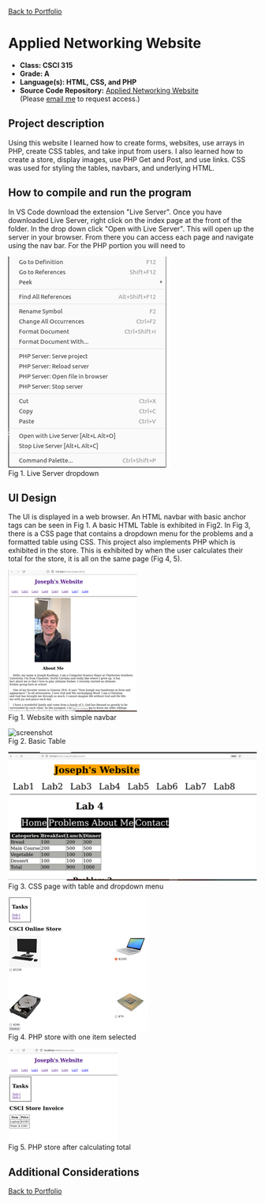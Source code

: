 [Back to Portfolio](./)

Applied Networking Website
===============

-   **Class: CSCI 315** 
-   **Grade: A** 
-   **Language(s): HTML, CSS, and PHP** 
-   **Source Code Repository:** [Applied Networking Website](https://github.com/JoeKauf/Applied-Netowrking-Website)  
    (Please [email me](mailto:jakaufman@csustudent.net?subject=GitHub%20Access) to request access.)

## Project description

Using this website I learned how to create forms, websites, use arrays in PHP, create CSS tables, and take input from users. I also learned how to create a store, display images, use PHP Get and Post, and use links. CSS was used for styling the tables, navbars, and underlying HTML.

## How to compile and run the program

In VS Code download the extension "Live Server". Once you have downloaded Live Server, right click on the index page at the front of the folder. In the drop down click "Open with Live Server". This will open up the server in your browser. From there you can access each page and navigate using the nav bar. For the PHP portion you will need to 

![screenshot](images/LiverServer.png)  
Fig 1. Live Server dropdown

## UI Design

The UI is displayed in a web browser. An HTML navbar with basic anchor tags can be seen in Fig 1. A basic HTML Table is exhibited in Fig2. In Fig 3, there is a CSS page that contains a dropdown menu for the problems and a formatted table using CSS. This project also implements PHP which is exhibited in the store. This is exhibited by when the user calculates their total for the store, it is all on the same page (Fig 4, 5).

![screenshot](images/webIndex.png)  
Fig 1. Website with simple navbar

![screenshot](images/HTMLTable.png)  
Fig 2. Basic Table

![screenshot](images/CSS.png)  
Fig 3. CSS page with table and dropdown menu

![screenshot](images/apStore.png)  
Fig 4. PHP store with one item selected

![screenshot](images/invoice.png)  
Fig 5. PHP store after calculating total

## Additional Considerations


[Back to Portfolio](./)
